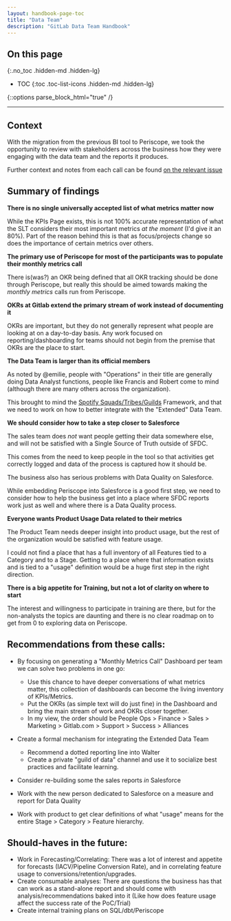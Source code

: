 ```yaml
---
layout: handbook-page-toc
title: "Data Team"
description: "GitLab Data Team Handbook"
---
```


## On this page
{:.no_toc .hidden-md .hidden-lg}

- TOC
{:toc .toc-list-icons .hidden-md .hidden-lg}

{::options parse_block_html="true" /}

----

## Context
With the migration from the previous BI tool to Periscope, we took the opportunity to review
with stakeholders across the business how they were engaging with the data team and the reports it produces.

Further context and notes from each call can be found [on the relevant issue](https://gitlab.com/gitlab-data/analytics/issues/1035)


## Summary of findings

**There is no single universally accepted list of what metrics matter now**

While the KPIs Page exists, this is not 100% accurate representation of what the SLT considers their most important metrics _at the moment_ (I'd give it an 80%). 
Part of the reason behind this is that as focus/projects change so does the importance of certain metrics over others. 

**The primary use of Periscope for most of the participants was to populate their monthly metrics call**

There is(was?) an OKR being defined that all OKR tracking should be done through Periscope, but really this should be aimed towards making the _monthly metrics_ calls run from Periscope. 

**OKRs at Gitlab extend the primary stream of work instead of documenting it**

OKRs are important, but they do not generally represent what people are looking at on a day-to-day basis. 
Any work focused on reporting/dashboarding for teams should not begin from the premise that OKRs are the place to start. 

**The Data Team is larger than its official members**

As noted by @emilie, people with "Operations" in their title are generally doing Data Analyst functions, people like Francis and Robert come to mind (although there are many others across the organization). 

This brought to mind the [Spotify Squads/Tribes/Guilds](https://medium.com/productmanagement101/spotify-squad-framework-part-i-8f74bcfcd761) Framework, and that we need to work on how to better integrate with the "Extended" Data Team. 

**We should consider how to take a step closer to Salesforce** 

The sales team does *not* want people getting their data somewhere else, and will not be satisfied with a Single Source of Truth outside of SFDC. 

This comes from the need to keep people in the tool so that activities get correctly logged and data of the process is captured how it should be. 

The business also has serious problems with Data Quality on Salesforce.

While embedding Periscope into Salesforce is a good first step, we need to consider how to help the business get into a place where SFDC reports work just as well and where there is a Data Quality process.

**Everyone wants Product Usage Data related to their metrics**

The Product Team needs deeper insight into product usage, but the rest of the organization would be satisfied with feature usage. 

I could not find a place that has a full inventory of all Features tied to a Category and to a Stage. 
Getting to a place where that information exists and is tied to a "usage" definition would be a huge first step in the right direction.  

**There is a big appetite for Training, but not a lot of clarity on where to start** 

The interest and willingness to participate in training are there, but for the non-analysts the topics are daunting and there is no clear roadmap on to get from 0 to exploring data on Periscope.

## Recommendations from these calls:

* By focusing on generating a "Monthly Metrics Call" Dashboard per team we can solve two problems in one go:
    * Use this chance to have deeper conversations of what metrics matter, this collection of dashboards can become the living inventory of KPIs/Metrics.
    * Put the OKRs (as simple text will do just fine) in the Dashboard and bring the main stream of work and OKRs closer together. 
    * In my view, the order should be People Ops > Finance > Sales > Marketing > Gitlab.com > Support > Success > Alliances

* Create a formal mechanism for integrating the Extended Data Team
    * Recommend a dotted reporting line into Walter
    * Create a private "guild of data" channel and use it to socialize best practices and facilitate learning. 

* Consider re-building some the sales reports _in_ Salesforce
* Work with the new person dedicated to Salesforce on a measure and report for Data Quality
* Work with product to get clear definitions of what "usage" means for the entire Stage > Category > Feature hierarchy.

## Should-haves in the future:

* Work in Forecasting/Correlating: There was a lot of interest and appetite for forecasts (IACV/Pipeline Conversion Rate), and in correlating feature usage to conversions/retention/upgrades.
* Create consumable analyses: There are questions the business has that can work as a stand-alone report and should come with analysis/recommendations baked into it (Like how does feature usage affect the success rate of the PoC/Trial)
* Create internal training plans on SQL/dbt/Periscope
